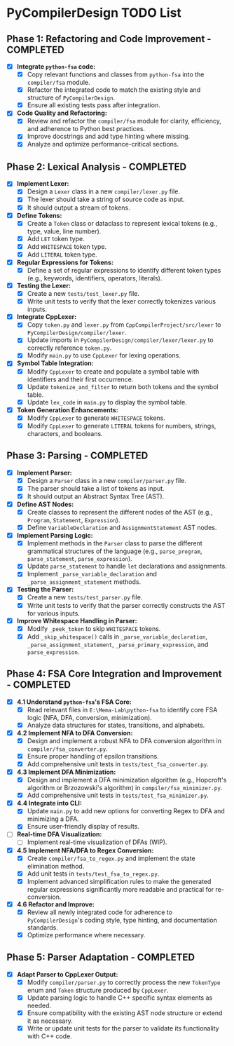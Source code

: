 # PyCompilerDesign TODO List

## Phase 1: Refactoring and Code Improvement - COMPLETED

- [x] **Integrate `python-fsa` code:**
    - [x] Copy relevant functions and classes from `python-fsa` into the `compiler/fsa` module.
    - [x] Refactor the integrated code to match the existing style and structure of `PyCompilerDesign`.
    - [x] Ensure all existing tests pass after integration.
- [x] **Code Quality and Refactoring:**
    - [x] Review and refactor the `compiler/fsa` module for clarity, efficiency, and adherence to Python best practices.
    - [x] Improve docstrings and add type hinting where missing.
    - [x] Analyze and optimize performance-critical sections.

## Phase 2: Lexical Analysis - COMPLETED

- [x] **Implement Lexer:**
    - [x] Design a `Lexer` class in a new `compiler/lexer.py` file.
    - [x] The lexer should take a string of source code as input.
    - [x] It should output a stream of tokens.
- [x] **Define Tokens:**
    - [x] Create a `Token` class or dataclass to represent lexical tokens (e.g., type, value, line number).
    - [x] Add `LET` token type.
    - [x] Add `WHITESPACE` token type.
    - [x] Add `LITERAL` token type.
- [x] **Regular Expressions for Tokens:**
    - [x] Define a set of regular expressions to identify different token types (e.g., keywords, identifiers, operators, literals).
- [x] **Testing the Lexer:**
    - [x] Create a new `tests/test_lexer.py` file.
    - [x] Write unit tests to verify that the lexer correctly tokenizes various inputs.
- [x] **Integrate CppLexer:**
    - [x] Copy `token.py` and `lexer.py` from `CppCompilerProject/src/lexer` to `PyCompilerDesign/compiler/lexer`.
    - [x] Update imports in `PyCompilerDesign/compiler/lexer/lexer.py` to correctly reference `token.py`.
    - [x] Modify `main.py` to use `CppLexer` for lexing operations.
- [x] **Symbol Table Integration:**
    - [x] Modify `CppLexer` to create and populate a symbol table with identifiers and their first occurrence.
    - [x] Update `tokenize_and_filter` to return both tokens and the symbol table.
    - [x] Update `lex_code` in `main.py` to display the symbol table.
- [x] **Token Generation Enhancements:**
    - [x] Modify `CppLexer` to generate `WHITESPACE` tokens.
    - [x] Modify `CppLexer` to generate `LITERAL` tokens for numbers, strings, characters, and booleans.

## Phase 3: Parsing - COMPLETED

- [x] **Implement Parser:**
    - [x] Design a `Parser` class in a new `compiler/parser.py` file.
    - [x] The parser should take a list of tokens as input.
    - [x] It should output an Abstract Syntax Tree (AST).
- [x] **Define AST Nodes:**
    - [x] Create classes to represent the different nodes of the AST (e.g., `Program`, `Statement`, `Expression`).
    - [x] Define `VariableDeclaration` and `AssignmentStatement` AST nodes.
- [x] **Implement Parsing Logic:**
    - [x] Implement methods in the `Parser` class to parse the different grammatical structures of the language (e.g., `parse_program`, `parse_statement`, `parse_expression`).
    - [x] Update `parse_statement` to handle `let` declarations and assignments.
    - [x] Implement `_parse_variable_declaration` and `_parse_assignment_statement` methods.
- [x] **Testing the Parser:**
    - [x] Create a new `tests/test_parser.py` file.
    - [x] Write unit tests to verify that the parser correctly constructs the AST for various inputs.
- [x] **Improve Whitespace Handling in Parser:**
    - [x] Modify `_peek_token` to skip `WHITESPACE` tokens.
    - [x] Add `_skip_whitespace()` calls in `_parse_variable_declaration`, `_parse_assignment_statement`, `_parse_primary_expression`, and `parse_expression`.

## Phase 4: FSA Core Integration and Improvement - COMPLETED

- [x] **4.1 Understand `python-fsa`'s FSA Core:**
    - [x] Read relevant files in `E:\Mema-Lab\python-fsa` to identify core FSA logic (NFA, DFA, conversion, minimization).
    - [x] Analyze data structures for states, transitions, and alphabets.

- [x] **4.2 Implement NFA to DFA Conversion:**
    - [x] Design and implement a robust NFA to DFA conversion algorithm in `compiler/fsa_converter.py`.
    - [x] Ensure proper handling of epsilon transitions.
    - [x] Add comprehensive unit tests in `tests/test_fsa_converter.py`.

- [x] **4.3 Implement DFA Minimization:**
    - [x] Design and implement a DFA minimization algorithm (e.g., Hopcroft's algorithm or Brzozowski's algorithm) in `compiler/fsa_minimizer.py`.
    - [x] Add comprehensive unit tests in `tests/test_fsa_minimizer.py`.

- [x] **4.4 Integrate into CLI:**
    - [x] Update `main.py` to add new options for converting Regex to DFA and minimizing a DFA.
    - [x] Ensure user-friendly display of results.
- [ ] **Real-time DFA Visualization:**
    - [ ] Implement real-time visualization of DFAs (WIP).

- [x] **4.5 Implement NFA/DFA to Regex Conversion:**
    - [x] Create `compiler/fsa_to_regex.py` and implement the state elimination method.
    - [x] Add unit tests in `tests/test_fsa_to_regex.py`.
    - [x] Implement advanced simplification rules to make the generated regular expressions significantly more readable and practical for re-conversion.

- [x] **4.6 Refactor and Improve:**
    - [x] Review all newly integrated code for adherence to `PyCompilerDesign`'s coding style, type hinting, and documentation standards.
    - [x] Optimize performance where necessary.

## Phase 5: Parser Adaptation - COMPLETED

- [x] **Adapt Parser to CppLexer Output:**
    - [x] Modify `compiler/parser.py` to correctly process the new `TokenType` enum and `Token` structure produced by `CppLexer`.
    - [x] Update parsing logic to handle C++ specific syntax elements as needed.
    - [x] Ensure compatibility with the existing AST node structure or extend it as necessary.
    - [x] Write or update unit tests for the parser to validate its functionality with C++ code.
